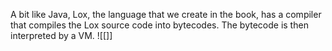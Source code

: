 A bit like Java, Lox, the language that we create in the book, has a compiler that compiles the Lox source code into bytecodes. The bytecode is then interpreted by a VM.
![[]]
